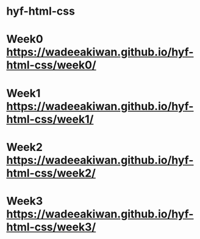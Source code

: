 # hyf-html-css

# Week0 https://wadeeakiwan.github.io/hyf-html-css/week0/

# Week1 https://wadeeakiwan.github.io/hyf-html-css/week1/

# Week2 https://wadeeakiwan.github.io/hyf-html-css/week2/

# Week3 https://wadeeakiwan.github.io/hyf-html-css/week3/

